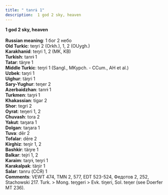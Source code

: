 ```yaml
---
title: " tanrɨ 1"
description:  1 god 2 sky, heaven
---
```

<p data-pagefind-weight="0.5">
<strong> 1 god 2 sky, heaven</strong><br><br>
<strong>Russian meaning</strong>:  1 бог 2 небо<br>
<strong>Old Turkic</strong>:  teŋri 2 (Orkh.), 1, 2 (OUygh.)<br>
<strong>Karakhanid</strong>:  teŋri 1, 2 (MK, KB)<br>
<strong>Turkish</strong>:  tanrɨ 1<br>
<strong>Tatar</strong>:  täŋre 1<br>
<strong>Middle Turkic</strong>:  teŋri 1 (Sangl., MKypch. - CCum., AH et al.)<br>
<strong>Uzbek</strong>:  taŋri 1<br>
<strong>Uighur</strong>:  täŋri 1<br>
<strong>Sary-Yughur</strong>:  teŋer 2<br>
<strong>Azerbaidzhan</strong>:  tanrɨ 1<br>
<strong>Turkmen</strong>:  taŋrɨ 1<br>
<strong>Khakassian</strong>:  tigǝr 2<br>
<strong>Shor</strong>:  tegri 2<br>
<strong>Oyrat</strong>:  teŋeri 1, 2<br>
<strong>Chuvash</strong>:  tora 2<br>
<strong>Yakut</strong>:  taŋara 1<br>
<strong>Dolgan</strong>:  taŋara 1<br>
<strong>Tuva</strong>:  dēr 2<br>
<strong>Tofalar</strong>:  dēre 2<br>
<strong>Kirghiz</strong>:  teŋir 1, 2<br>
<strong>Bashkir</strong>:  täŋre 1<br>
<strong>Balkar</strong>:  tejri 1, 2<br>
<strong>Karaim</strong>:  taŋrɨ, teŋri 1<br>
<strong>Karakalpak</strong>:  täŋir 1<br>
<strong>Salar</strong>:  tanru (ССЯ) 1<br>
<strong>Comments</strong>:  VEWT 474, TMN 2, 577, EDT 523-524, Федотов 2, 252, Stachowski 217. Turk. > Mong. teŋgeri > Evk. tiŋeri, Sol. teŋer (see Doerfer MT 236).<br>

</p>
